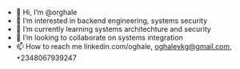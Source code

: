 - 👋 Hi, I’m @orghale
- 👀 I’m interested in backend engineering, systems security
- 🌱 I’m currently learning systems architechture and security
- 💞️ I’m looking to collaborate on systems integration
- 📫 How to reach me linkedin.com/oghale, oghaleykg@gmail.com, +2348067939247

<!---
orghale/orghale is a ✨ special ✨ repository because its `README.md` (this file) appears on your GitHub profile.
You can click the Preview link to take a look at your changes.
--->
